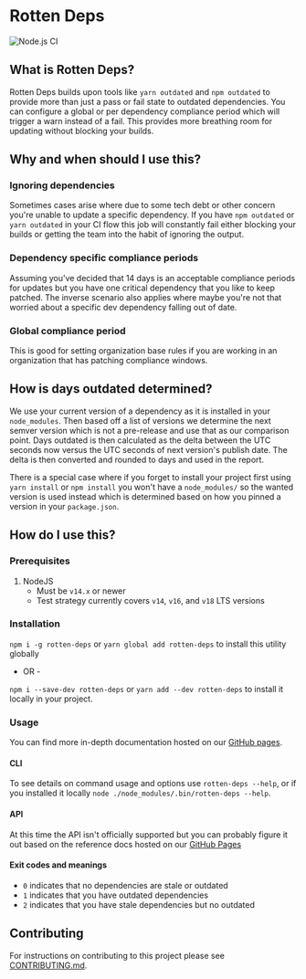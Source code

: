 # Rotten Deps

![Node.js CI](https://github.com/ominestre/rotten-deps/workflows/Node.js%20CI/badge.svg)

## What is Rotten Deps?

Rotten Deps builds upon tools like `yarn outdated` and `npm outdated` to provide more than just a pass or fail state to outdated dependencies. You can configure a global or per dependency compliance period which will trigger a warn instead of a fail. This provides more breathing room for updating without blocking your builds.

## Why and when should I use this?

### Ignoring dependencies

Sometimes cases arise where due to some tech debt or other concern you're unable to update a specific dependency. If you have `npm outdated` or `yarn outdated` in your CI flow this job will constantly fail either blocking your builds or getting the team into the habit of ignoring the output.

### Dependency specific compliance periods

Assuming you've decided that 14 days is an acceptable compliance periods for updates but you have one critical dependency that you like to keep patched. The inverse scenario also applies where maybe you're not that worried about a specific dev dependency falling out of date.

### Global compliance period

This is good for setting organization base rules if you are working in an organization that has patching compliance windows.

## How is days outdated determined?

We use your current version of a dependency as it is installed in your `node_modules`. Then based off a list of
versions we determine the next semver version which is not a pre-release and use that as our comparison point. Days outdated is
then calculated as the delta between the UTC seconds now versus the UTC seconds of next version's publish date. The delta is
then converted and rounded to days and used in the report.

There is a special case where if you forget to install your project first using `yarn install` or `npm install` you won't have
a `node_modules/` so the wanted version is used instead which is determined based on how you pinned a version in your `package.json`.

## How do I use this?

### Prerequisites

1. NodeJS
    - Must be `v14.x` or newer
    - Test strategy currently covers `v14`, `v16`, and `v18` LTS versions

### Installation

`npm i -g rotten-deps` or `yarn global add rotten-deps` to install this utility globally

- OR -

`npm i --save-dev rotten-deps` or `yarn add --dev rotten-deps` to install it locally in your project.

### Usage

You can find more in-depth documentation hosted on our [GitHub pages](https://ominestre.github.io/rotten-deps/).

#### CLI

To see details on command usage and options use `rotten-deps --help`, or if you installed it locally `node ./node_modules/.bin/rotten-deps --help`.

#### API

At this time the API isn't officially supported but you can probably figure it out based on the reference docs hosted on our [GitHub Pages](https://ominestre.github.io/rotten-deps/)

#### Exit codes and meanings

- `0` indicates that no dependencies are stale or outdated
- `1` indicates that you have outdated dependencies
- `2` indicates that you have stale dependencies but no outdated

## Contributing

For instructions on contributing to this project please see [CONTRIBUTING.md](./CONTRIBUTING.md).
